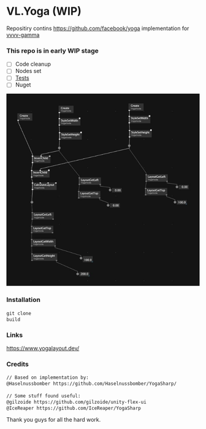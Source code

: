 # VL.Yoga (WIP)

Repositiry contins https://github.com/facebook/yoga implementation for [vvvv-gamma](https://visualprogramming.net/)

### This repo is in early WIP stage
- [ ] Code cleanup
- [ ] Nodes set
- [ ] [Tests](https://github.com/facebook/yoga/tree/main/tests)
- [ ] Nuget

![test](https://github.com/antokhio/VL.Yoga/blob/develop/assets/test.jpg)

### Installation
```
git clone
build
```

### Links
https://www.yogalayout.dev/


### Credits
```
// Based on implementation by:
@Haselnussbomber https://github.com/Haselnussbomber/YogaSharp/

// Some stuff found useful:
@gilzoide https://github.com/gilzoide/unity-flex-ui
@IceReaper https://github.com/IceReaper/YogaSharp
```

Thank you guys for all the hard work.

